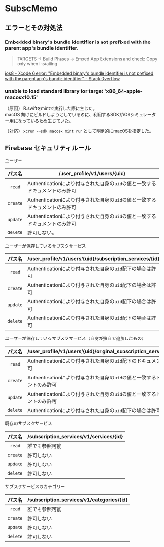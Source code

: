 # SubscMemo

## エラーとその対処法

### Embedded binary's bundle identifier is not prefixed with the parent app's bundle identifier.

> TARGETS -> Build Phases -> Embed App Extensions
> and check: Copy only when installing

[ios8 - Xcode 6 error: "Embedded binary's bundle identifier is not prefixed with the parent app's bundle identifier." - Stack Overflow](https://stackoverflow.com/questions/24045417/xcode-6-error-embedded-binarys-bundle-identifier-is-not-prefixed-with-the-par/64874934#64874934)

### unable to load standard library for target 'x86_64-apple-macosx10.15'

（原因）
R.swiftをmintで実行した際に生じた。  
macOS 向けにビルドしようとしているのに、利用するSDKがiOSシミュレーター用になっているため生じていた。

（対応）
`xcrun --sdk macosx mint run` として明示的にmacOSを指定した。

## Firebase セキュリティルール

ユーザー

|  パス名  | /user_profile/v1/users/{uid}                                 |
| :------: | ------------------------------------------------------------ |
|  `read`  | Authenticationにより付与された自身の`uid`の値と一致するドキュメントのみ許可 |
| `create` | Authenticationにより付与された自身の`uid`の値と一致するドキュメントのみ許可 |
| `update` | Authenticationにより付与された自身の`uid`の値と一致するドキュメントのみ許可 |
| `delete` | 許可しない。                                                 |

ユーザーが保存しているサブスクサービス

|  パス名  | /user_profile/v1/users/{uid}/subscription_services/{id}   |
| :------: | --------------------------------------------------------- |
|  `read`  | Authenticationにより付与された自身の`uid`配下の場合は許可 |
| `create` | Authenticationにより付与された自身の`uid`配下の場合は許可 |
| `update` | Authenticationにより付与された自身の`uid`配下の場合は許可 |
| `delete` | Authenticationにより付与された自身の`uid`配下の場合は許可 |

ユーザーが保存しているサブスクサービス（自身が独自で追加したもの）

|  パス名  | /user_profile/v1/users/{uid}/original_subscription_services/{id} |
| :------: | ------------------------------------------------------------ |
|  `read`  | Authenticationにより付与された自身の`uid`配下のドキュメントは許可 |
| `create` | Authenticationにより付与された自身の`uid`の値と一致するドキュメントのみ許可 |
| `update` | Authenticationにより付与された自身の`uid`の値と一致するドキュメントのみ許可 |
| `delete` | Authenticationにより付与された自身の`uid`配下の場合は許可    |

既存のサブスクサービス

|  パス名  | /subscription_services/v1/services/{id} |
| :------: | --------------------------------------- |
|  `read`  | 誰でも参照可能                          |
| `create` | 許可しない                              |
| `update` | 許可しない                              |
| `delete` | 許可しない                              |

サブスクサービスのカテゴリー

|  パス名  | /subscription_services/v1/categories/{id} |
| :------: | ----------------------------------------- |
|  `read`  | 誰でも参照可能                            |
| `create` | 許可しない                                |
| `update` | 許可しない                                |
| `delete` | 許可しない                                |


